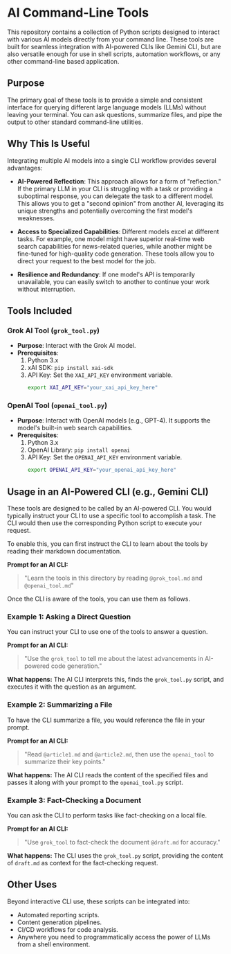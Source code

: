 # AI Command-Line Tools

This repository contains a collection of Python scripts designed to interact with various AI models directly from your command line. These tools are built for seamless integration with AI-powered CLIs like Gemini CLI, but are also versatile enough for use in shell scripts, automation workflows, or any other command-line based application.

## Purpose

The primary goal of these tools is to provide a simple and consistent interface for querying different large language models (LLMs) without leaving your terminal. You can ask questions, summarize files, and pipe the output to other standard command-line utilities.

## Why This Is Useful

Integrating multiple AI models into a single CLI workflow provides several advantages:

*   **AI-Powered Reflection**: This approach allows for a form of "reflection." If the primary LLM in your CLI is struggling with a task or providing a suboptimal response, you can delegate the task to a different model. This allows you to get a "second opinion" from another AI, leveraging its unique strengths and potentially overcoming the first model's weaknesses.

*   **Access to Specialized Capabilities**: Different models excel at different tasks. For example, one model might have superior real-time web search capabilities for news-related queries, while another might be fine-tuned for high-quality code generation. These tools allow you to direct your request to the best model for the job.

*   **Resilience and Redundancy**: If one model's API is temporarily unavailable, you can easily switch to another to continue your work without interruption.

## Tools Included

### Grok AI Tool (`grok_tool.py`)

-   **Purpose**: Interact with the Grok AI model.
-   **Prerequisites**:
    1.  Python 3.x
    2.  xAI SDK: `pip install xai-sdk`
    3.  API Key: Set the `XAI_API_KEY` environment variable.
        ```bash
        export XAI_API_KEY="your_xai_api_key_here"
        ```

### OpenAI Tool (`openai_tool.py`)

-   **Purpose**: Interact with OpenAI models (e.g., GPT-4). It supports the model's built-in web search capabilities.
-   **Prerequisites**:
    1.  Python 3.x
    2.  OpenAI Library: `pip install openai`
    3.  API Key: Set the `OPENAI_API_KEY` environment variable.
        ```bash
        export OPENAI_API_KEY="your_openai_api_key_here"
        ```

## Usage in an AI-Powered CLI (e.g., Gemini CLI)

These tools are designed to be called by an AI-powered CLI. You would typically instruct your CLI to use a specific tool to accomplish a task. The CLI would then use the corresponding Python script to execute your request.

To enable this, you can first instruct the CLI to learn about the tools by reading their markdown documentation.

**Prompt for an AI CLI:**
> "Learn the tools in this directory by reading `@grok_tool.md` and `@openai_tool.md`"

Once the CLI is aware of the tools, you can use them as follows.

### Example 1: Asking a Direct Question

You can instruct your CLI to use one of the tools to answer a question.

**Prompt for an AI CLI:**
> "Use the `grok_tool` to tell me about the latest advancements in AI-powered code generation."

**What happens:** The AI CLI interprets this, finds the `grok_tool.py` script, and executes it with the question as an argument.

### Example 2: Summarizing a File

To have the CLI summarize a file, you would reference the file in your prompt.

**Prompt for an AI CLI:**
> "Read `@article1.md` and `@article2.md`, then use the `openai_tool` to summarize their key points."

**What happens:** The AI CLI reads the content of the specified files and passes it along with your prompt to the `openai_tool.py` script.

### Example 3: Fact-Checking a Document

You can ask the CLI to perform tasks like fact-checking on a local file.

**Prompt for an AI CLI:**
> "Use `grok_tool` to fact-check the document `@draft.md` for accuracy."

**What happens:** The CLI uses the `grok_tool.py` script, providing the content of `draft.md` as context for the fact-checking request.

## Other Uses

Beyond interactive CLI use, these scripts can be integrated into:
-   Automated reporting scripts.
-   Content generation pipelines.
-   CI/CD workflows for code analysis.
-   Anywhere you need to programmatically access the power of LLMs from a shell environment.

